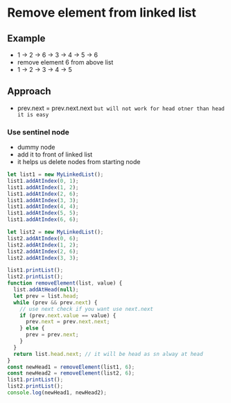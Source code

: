 # Remove element from linked list

## Example

- 1 -> 2 -> 6 -> 3 -> 4 -> 5 -> 6
- remove element 6 from above list
- 1 -> 2 -> 3 -> 4 -> 5

## Approach

- prev.next = prev.next.next `but will not work for head otner than head it is easy`

### Use sentinel node

- dummy node
- add it to front of linked list
- it helps us delete nodes from starting node

```js
let list1 = new MyLinkedList();
list1.addAtIndex(0, 1);
list1.addAtIndex(1, 2);
list1.addAtIndex(2, 6);
list1.addAtIndex(3, 3);
list1.addAtIndex(4, 4);
list1.addAtIndex(5, 5);
list1.addAtIndex(6, 6);

let list2 = new MyLinkedList();
list2.addAtIndex(0, 6);
list2.addAtIndex(1, 2);
list2.addAtIndex(2, 6);
list2.addAtIndex(3, 3);

list1.printList();
list2.printList();
function removeElement(list, value) {
  list.addAtHead(null);
  let prev = list.head;
  while (prev && prev.next) {
    // use next check if you want use next.next
    if (prev.next.value == value) {
      prev.next = prev.next.next;
    } else {
      prev = prev.next;
    }
  }
  return list.head.next; // it will be head as sn alway at head
}
const newHead1 = removeElement(list1, 6);
const newHead2 = removeElement(list2, 6);
list1.printList();
list2.printList();
console.log(newHead1, newHead2);
```
